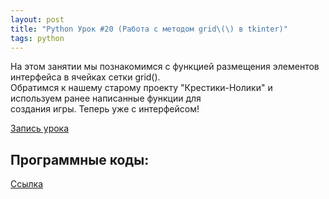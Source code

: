```yaml
---
layout: post
title: "Python Урок #20 (Работа с методом grid\(\) в tkinter)"
tags: python
---
```


На этом занятии мы познакомимся с функцией размещения элементов интерфейса в ячейках сетки grid\(\).<br/>
Обратимся к нашему старому проекту "Крестики-Нолики" и используем ранее написанные функции для<br/>
создания игры. Теперь уже с интерфейсом!<br/>

[Запись урока](https://us02web.zoom.us/rec/share/ugPYMqO6mKICyzRij-FCsQgX2m4daWtwtmzpr7F_lGSIxDio62ovqT4IzKPQO3rl.EGUo5nd9Uj5rANjc)

## Программные коды:
[Cсылка](https://repl.it/@NikolaiPutko/tkinter-menu-and-XO#main.py)